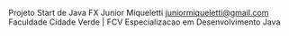 Projeto Start de Java FX
Junior Miqueletti
juniormiqueletti@gmail.com
Faculdade Cidade Verde | FCV
Especializacao em Desenvolvimento Java

